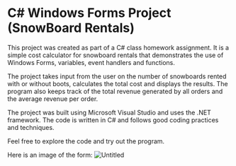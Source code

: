 # C# Windows Forms Project (SnowBoard Rentals)

This project was created as part of a C# class homework assignment. It is a simple cost calculator for snowboard rentals that demonstrates the use of Windows Forms, variables, event handlers and functions.

The project takes input from the user on the number of snowboards rented with or without boots, calculates the total cost and displays the results. The program also keeps track of the total revenue generated by all orders and the average revenue per order.

The project was built using Microsoft Visual Studio and uses the .NET framework. The code is written in C# and follows good coding practices and techniques.

Feel free to explore the code and try out the program.


Here is an image of the form:
![Untitled](https://user-images.githubusercontent.com/91182988/216748865-277ebf44-b630-4d80-8985-79303c71030f.png)
